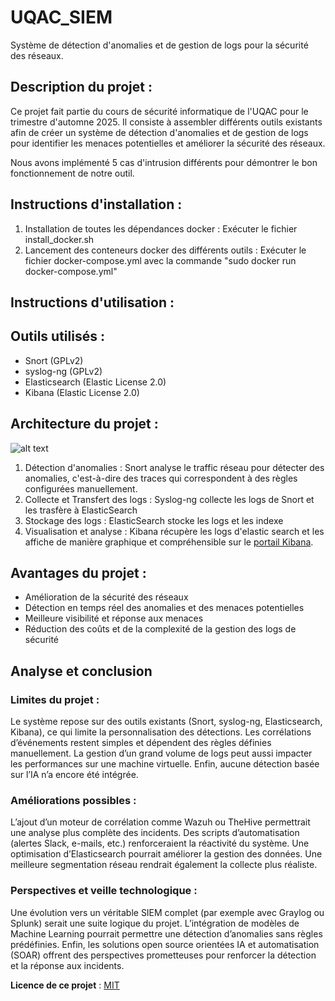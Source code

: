 # UQAC_SIEM
Système de détection d'anomalies et de gestion de logs pour la sécurité des réseaux.

## Description du projet :
Ce projet fait partie du cours de sécurité informatique de l'UQAC pour le trimestre d'automne 2025. Il consiste à assembler différents outils existants afin de créer un système de détection d'anomalies et de gestion de logs pour identifier les menaces potentielles et améliorer la sécurité des réseaux.

Nous avons implémenté 5 cas d'intrusion différents pour démontrer le bon fonctionnement de notre outil.

## Instructions d'installation :
1. Installation de toutes les dépendances docker : Exécuter le fichier install_docker.sh
2. Lancement des conteneurs docker des différents outils : Exécuter le fichier docker-compose.yml avec la commande "sudo docker run docker-compose.yml"

## Instructions d'utilisation :

## Outils utilisés :
- Snort (GPLv2)
- syslog-ng (GPLv2)
- Elasticsearch (Elastic License 2.0)
- Kibana (Elastic License 2.0)

## Architecture du projet :
![alt text](https://github.com/moz-exe/UQAC_SIEM/schema_archi.png)

1. Détection d'anomalies : Snort analyse le traffic réseau pour détecter des anomalies, c'est-à-dire des traces qui correspondent à des règles configurées manuellement.
2. Collecte et Transfert des logs : Syslog-ng collecte les logs de Snort et les trasfère à ElasticSearch
3. Stockage des logs : ElasticSearch stocke les logs et les indexe 
4. Visualisation et analyse : Kibana récupère les logs d'elastic search et les affiche de manière graphique et compréhensible sur le [portail Kibana](http://localhost:5601/app/home).

## Avantages du projet :
- Amélioration de la sécurité des réseaux
- Détection en temps réel des anomalies et des menaces potentielles
- Meilleure visibilité et réponse aux menaces
- Réduction des coûts et de la complexité de la gestion des logs de sécurité

## Analyse et conclusion
### Limites du projet :
Le système repose sur des outils existants (Snort, syslog-ng, Elasticsearch, Kibana), ce qui limite la personnalisation des détections. Les corrélations d’événements restent simples et dépendent des règles définies manuellement. La gestion d’un grand volume de logs peut aussi impacter les performances sur une machine virtuelle. Enfin, aucune détection basée sur l’IA n’a encore été intégrée.

### Améliorations possibles :
L’ajout d’un moteur de corrélation comme Wazuh ou TheHive permettrait une analyse plus complète des incidents. Des scripts d’automatisation (alertes Slack, e-mails, etc.) renforceraient la réactivité du système. Une optimisation d’Elasticsearch pourrait améliorer la gestion des données. Une meilleure segmentation réseau rendrait également la collecte plus réaliste.

### Perspectives et veille technologique :
Une évolution vers un véritable SIEM complet (par exemple avec Graylog ou Splunk) serait une suite logique du projet. L’intégration de modèles de Machine Learning pourrait permettre une détection d’anomalies sans règles prédéfinies. Enfin, les solutions open source orientées IA et automatisation (SOAR) offrent des perspectives prometteuses pour renforcer la détection et la réponse aux incidents.


**Licence de ce projet** : [MIT](LICENSE)

